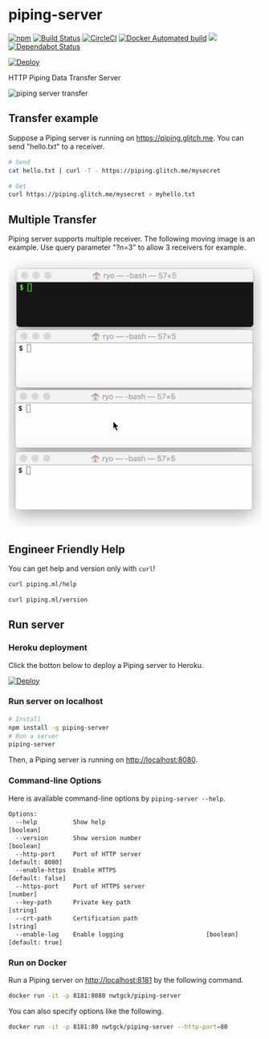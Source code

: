 # piping-server
[![npm](https://img.shields.io/npm/v/piping-server.svg)](https://www.npmjs.com/package/piping-server)
 [![Build Status](https://travis-ci.com/nwtgck/piping-server.svg?branch=develop)](https://travis-ci.com/nwtgck/piping-server) [![CircleCI](https://circleci.com/gh/nwtgck/piping-server.svg?style=shield)](https://circleci.com/gh/nwtgck/piping-server) 
[![Docker Automated build](https://img.shields.io/docker/automated/nwtgck/piping-server.svg)](https://hub.docker.com/r/nwtgck/piping-server/)
 [![](https://images.microbadger.com/badges/image/nwtgck/piping-server.svg)](https://microbadger.com/images/nwtgck/piping-server "Get your own image badge on microbadger.com") [![Dependabot Status](https://api.dependabot.com/badges/status?host=github&repo=nwtgck/piping-server)](https://dependabot.com)
 
 [![Deploy](https://www.herokucdn.com/deploy/button.svg)](https://heroku.com/deploy)

HTTP Piping Data Transfer Server

![piping server transfer](demo_images/piping-server.gif)

## Transfer example

Suppose a Piping server is running on <https://piping.glitch.me>. You can send "hello.txt" to a receiver.

```bash
# Send
cat hello.txt | curl -T - https://piping.glitch.me/mysecret
```

```bash
# Get
curl https://piping.glitch.me/mysecret > myhello.txt 
```

## Multiple Transfer

Piping server supports multiple receiver. The following moving image is an example. Use query parameter "?n=3" to allow 3 receivers for example.

![Piping server multiple transfer](demo_images/piping-server-multi-transfer.gif)

## Engineer Friendly Help

You can get help and version only with `curl`!

```bash
curl piping.ml/help
```

```bash
curl piping.ml/version
```

## Run server

### Heroku deployment

Click the botton below to deploy a Piping server to Heroku.

[![Deploy](https://www.herokucdn.com/deploy/button.svg)](https://heroku.com/deploy)


### Run server on localhost

```bash
# Install
npm install -g piping-server
# Run a server
piping-server
```
Then, a Piping server is running on <http://localhost:8080>.

### Command-line Options

Here is available command-line options by `piping-server --help`.

```
Options:
  --help          Show help                                            [boolean]
  --version       Show version number                                  [boolean]
  --http-port     Port of HTTP server                            [default: 8080]
  --enable-https  Enable HTTPS                                  [default: false]
  --https-port    Port of HTTPS server                                  [number]
  --key-path      Private key path                                      [string]
  --crt-path      Certification path                                    [string]
  --enable-log    Enable logging                       [boolean] [default: true]
```

### Run on Docker

Run a Piping server on <http://localhost:8181> by the following command.

```bash
docker run -it -p 8181:8080 nwtgck/piping-server
```

You can also specify options like the following.

```bash
docker run -it -p 8181:80 nwtgck/piping-server --http-port=80
```

